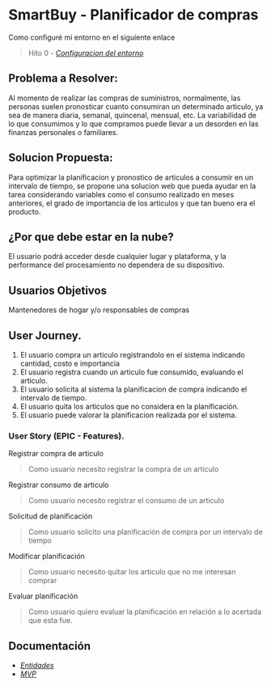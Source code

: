 # SmartBuy - Planificador de compras

Como configuré mi entorno en el siguiente enlace
> Hito 0 - *[Configuracion del entorno](https://github.com/saxtonv/cloud-computing/blob/main/docs/hito_0/configuracion.md)*

## Problema a Resolver: 
Al momento de realizar las compras de suministros, normalmente, las personas suelen pronosticar cuanto consumiran un determinado articulo, ya sea de manera diaria, semanal, quincenal, mensual, etc. La variabilidad de lo que consumimos y lo que compramos puede llevar a un desorden en las finanzas personales o familiares. 

## Solucion Propuesta:
Para optimizar la planificacion y pronostico de articulos a consumir en un intervalo de tiempo, se propone una solucion web que pueda ayudar en la tarea considerando variables como el consumo realizado en meses anteriores, el grado de importancia de los articulos y que tan bueno era el producto.

## ¿Por que debe estar en la nube?
El usuario podrá acceder desde cualquier lugar y plataforma, y la performance del procesamiento no dependera de su dispositivo.

## Usuarios Objetivos
Mantenedores de hogar y/o responsables de compras

## User Journey.
1. El usuario compra un articulo registrandolo en el sistema indicando cantidad, costo e importancia
2. El usuario registra cuando un articulo fue consumido, evaluando el articulo.
3. El usuario solicita al sistema la planificacion de compra indicando el intervalo de tiempo.
4. El usuario quita los articulos que no considera en la planificación.
5. El usuario puede valorar la planificacion realizada por el sistema.

### User Story (EPIC - Features).
Registrar compra de articulo
> Como usuario necesito registrar la compra de un articulo

Registrar consumo de articulo
> Como usuario necesito registrar el consumo de un articulo

Solicitud de planificación
> Como usuario solicito una planificación de compra por un intervalo de tiempo

Modificar planificación
> Como usuario necesito quitar los articulo que no me interesan comprar

Evaluar planificación
> Como usuario quiero evaluar la planificación en relación a lo acertada que esta fue.

## Documentación
- *[Entidades](https://github.com/saxtonv/cloud-computing/blob/main/docs/hito_1/entidades.md)*
- *[MVP](https://github.com/saxtonv/cloud-computing/blob/main/docs/hito_1/mvp.md)*